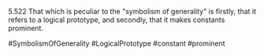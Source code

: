 5.522 That which is peculiar to the "symbolism of generality" is firstly, that it refers to a logical prototype, and secondly, that it makes constants prominent.

#SymbolismOfGenerality #LogicalPrototype #constant #prominent